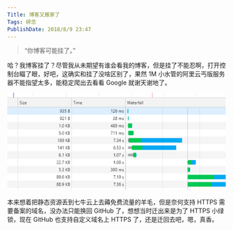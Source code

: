```yaml
---
Title: 博客又搬家了
Tags: 碎念
PublishDate: 2018/8/9 23:47
---
```


> “你博客可能挂了。”

哈？我博客挂了？尽管我从未期望有谁会看我的博客，但是挂了不能忍啊，打开控制台瞄了眼，好吧，这确实和挂了没啥区别了，果然 1M 小水管的阿里云丐版服务器不能指望太多，能稳定爬出去看看 Google 就谢天谢地了。

![img](.\imgs\20180809234133.png) 

本来想着把静态资源丢到七牛云上去薅免费流量的羊毛，但是奈何支持 HTTPS 需要备案的域名，没办法只能换回 GitHub 了，想想当时迁出来是为了 HTTPS 小绿锁，现在 GitHub 也支持自定义域名上 HTTPS 了，还是迁回去吧，嗯，真香。